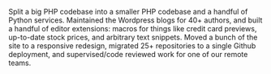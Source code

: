 Split a big PHP codebase into a smaller PHP codebase and a handful of Python
services. Maintained the Wordpress blogs for 40+ authors, and built a handful
of editor extensions: macros for things like credit card previews, up-to-date
stock prices, and arbitrary text snippets. Moved a bunch of the site to a responsive
redesign, migrated 25+ repositories to a single Github deployment, and
supervised/code reviewed work for one of our remote teams.
